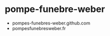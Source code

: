 pompe-funebre-weber
===================

- pompes-funebres-weber.github.com
- pompesfunebresweber.fr